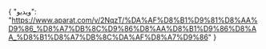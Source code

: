 {
  "ویدیو": "https://www.aparat.com/v/2NqzT/%DA%AF%D8%B1%D9%81%D8%AA%D9%86_%D8%A7%DB%8C%D9%86%D8%AA%D8%B1%D9%86%D8%AA_%D8%B1%D8%A7%DB%8C%DA%AF%D8%A7%D9%86"
}
